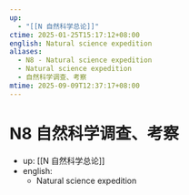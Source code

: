 ```yaml
---
up:
  - "[[N 自然科学总论]]"
ctime: 2025-01-25T15:17:12+08:00
english: Natural science expedition
aliases:
  - N8 - Natural science expedition
  - Natural science expedition
  - 自然科学调查、考察
mtime: 2025-09-09T12:37:17+08:00
---
```


# N8 自然科学调查、考察

- up: [[N 自然科学总论]]
- english:
	- Natural science expedition
